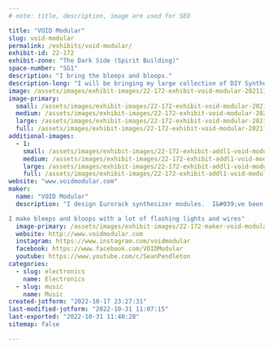```yaml
---
# note: title, description, image are used for SEO

title: "VOID Modular"
slug: void-modular
permalink: /exhibits/void-modular/
exhibit-id: 22-172
exhibit-zone: "The Dark Side (Spirit Building)"
space-number: "SG1"
description: "I bring the bleeps and bloops."
description-long: "I will be bringing my large collection of DIY Synthesizer modules."
image: /assets/images/exhibit-images/22-172-exhibit-void-modular-20211112-183445-large.jpg
image-primary: 
  small: /assets/images/exhibit-images/22-172-exhibit-void-modular-20211112-183445-small.jpg
  medium: /assets/images/exhibit-images/22-172-exhibit-void-modular-20211112-183445-medium.jpg
  large: /assets/images/exhibit-images/22-172-exhibit-void-modular-20211112-183445-large.jpg
  full: /assets/images/exhibit-images/22-172-exhibit-void-modular-20211112-183445-full.jpg
additional-images: 
  - 1:
    small: /assets/images/exhibit-images/22-172-exhibit-addl1-void-modular-20220909-233006-small.jpg
    medium: /assets/images/exhibit-images/22-172-exhibit-addl1-void-modular-20220909-233006-medium.jpg
    large: /assets/images/exhibit-images/22-172-exhibit-addl1-void-modular-20220909-233006-large.jpg
    full: /assets/images/exhibit-images/22-172-exhibit-addl1-void-modular-20220909-233006-full.jpg
website: "www.voidmodular.com"
maker: 
  name: "VOID Modular"
  description: "I design Eurorack synthesizer modules.  I&#039;ve been building DIY modular synthesizer projects for nearly 20 years and have a wide variety of DIY modules designed by myself and others.

I make bleeps and bloops with a lot of flashing lights and wires"
  image-primary: /assets/images/exhibit-images/22-172-maker-void-modular-skullsilk2-medium.png
  website: http://www.voidmodular.com
  instagram: https://www.instagram.com/voidmodular
  facebook: https://www.facebook.com/VOIDModular
  youtube: https://www.youtube.com/c/SeanPendleton
categories: 
  - slug: electronics
    name: Electronics
  - slug: music
    name: Music
created-jotform: "2022-10-17 23:27:31"
last-modified-jotform: "2022-10-31 11:07:15"
last-exported: "2022-10-31 11:40:28"
sitemap: false

---
```

